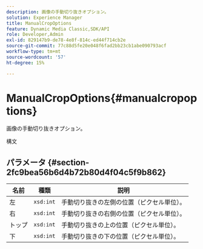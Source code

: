 ```yaml
---
description: 画像の手動切り抜きオプション。
solution: Experience Manager
title: ManualCropOptions
feature: Dynamic Media Classic,SDK/API
role: Developer,Admin
exl-id: 829147b9-de78-4e8f-814c-ed44f714cb2e
source-git-commit: 77c88d5fe20e048f6fad2bb23cb1abe090793acf
workflow-type: tm+mt
source-wordcount: '57'
ht-degree: 15%

---
```


# ManualCropOptions{#manualcropoptions}

画像の手動切り抜きオプション。

構文

## パラメータ {#section-2fc9bea56b6d4b72b80d4f04c5f9b862}

| 名前 | 種類 | 説明 |
|---|---|---|
| 左 | `xsd:int` | 手動切り抜きの左側の位置（ピクセル単位）。 |
| 右 | `xsd:int` | 手動切り抜きの右側の位置（ピクセル単位）。 |
| トップ | `xsd:int` | 手動切り抜きの上の位置（ピクセル単位）。 |
| 下 | `xsd:int` | 手動切り抜きの下の位置（ピクセル単位）。 |
